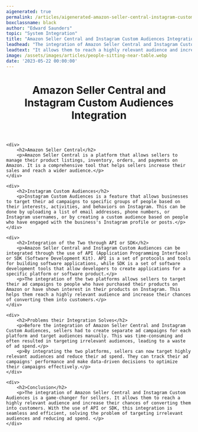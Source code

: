 ```yaml
---
aigenerated: true
permalink: /articles/aigenerated-amazon-seller-central-instagram-custom-audiences
boxclassname: black
author: "Edward Saunders"
topic: "System Integration"
title: "Amazon Seller Central and Instagram Custom Audiences Integration"
leadhead: "The integration of Amazon Seller Central and Instagram Custom Audiences is a game-changer for sellers"
leadtext: "It allows them to reach a highly relevant audience and increase their chances of converting them into customers. With the use of API or SDK, this integration is seamless and efficient, solving the problem of targeting irrelevant audiences and reducing ad spend."
image: /assets/images/articles/people-sitting-near-table.webp
date: '2023-05-22 00:00:00'
---
```

<div class="arttext">
	<header>
		<h1>Amazon Seller Central and Instagram Custom Audiences Integration</h1>
	</header>

	<div>
		<h2>Amazon Seller Central</h2>
		<p>Amazon Seller Central is a platform that allows sellers to manage their product listings, inventory, orders, and payments on Amazon. It is a comprehensive tool that helps sellers increase their sales and reach a wider audience.</p>
	</div>

	<div>
		<h2>Instagram Custom Audiences</h2>
		<p>Instagram Custom Audiences is a feature that allows businesses to target their ad campaigns to specific groups of people based on their interests, activities, and behaviors on Instagram. This can be done by uploading a list of email addresses, phone numbers, or Instagram usernames, or by creating a custom audience based on people who have engaged with the business's Instagram profile or posts.</p>
	</div>

	<div>
		<h2>Integration of the Two through API or SDK</h2>
		<p>Amazon Seller Central and Instagram Custom Audiences can be integrated through the use of API (Application Programming Interface) or SDK (Software Development Kit). API is a set of protocols and tools for building software applications, while SDK is a set of software development tools that allow developers to create applications for a specific platform or software product.</p>
		<p>The integration of the two platforms allows sellers to target their ad campaigns to people who have purchased their products on Amazon or have shown interest in their products on Instagram. This helps them reach a highly relevant audience and increase their chances of converting them into customers.</p>
	</div>

	<div>
		<h2>Problems their Integration Solves</h2>
		<p>Before the integration of Amazon Seller Central and Instagram Custom Audiences, sellers had to create separate ad campaigns for each platform and target audiences manually. This was time-consuming and often resulted in targeting irrelevant audiences, leading to a waste of ad spend.</p>
		<p>By integrating the two platforms, sellers can now target highly relevant audiences and reduce their ad spend. They can track their ad campaigns' performance and make data-driven decisions to optimize their campaigns effectively.</p>
	</div>

	<div>
		<h2>Conclusion</h2>
		<p>The integration of Amazon Seller Central and Instagram Custom Audiences is a game-changer for sellers. It allows them to reach a highly relevant audience and increase their chances of converting them into customers. With the use of API or SDK, this integration is seamless and efficient, solving the problem of targeting irrelevant audiences and reducing ad spend. </p>
	</div>

</div>